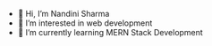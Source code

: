 - 👋 Hi, I’m Nandini Sharma
- 👀 I’m interested in web development
- 🌱 I’m currently learning MERN Stack Development

<!---
NandiniSharma2001/NandiniSharma2001 is a ✨ special ✨ repository because its `README.md` (this file) appears on your GitHub profile.
You can click the Preview link to take a look at your changes.
--->
